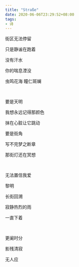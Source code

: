 ```yaml
---
title: "Straße"
date: 2020-06-06T23:29:52+08:00
tags:
- 诗
---
```


街区无法停留

只是静谧在跑着

没有汗水

你的喘息湮没

虫鸣花海 瞳仁斑斓

<br>

要是天明

我想永远记得那颜色

抹在心脏让它跳动

要是街角

写不完梦之断章

那街灯还在冥想

<br>

无法置信我爱

黎明

长街回溯

寂静热烈的雨

一直下着

<br>

更阑时分

影残清寂

无人应